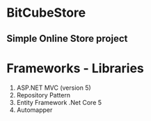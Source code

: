 # BitCubeStore
## Simple Online Store project 
# Frameworks - Libraries

1. ASP.NET MVC (version 5)
2. Repository Pattern
2. Entity Framework .Net Core 5
4. Automapper

